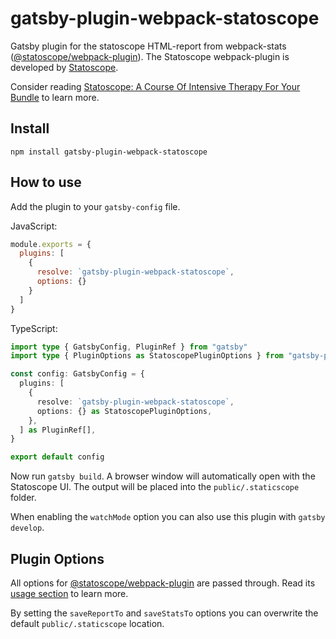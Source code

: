 # gatsby-plugin-webpack-statoscope

Gatsby plugin for the statoscope HTML-report from webpack-stats ([@statoscope/webpack-plugin](https://github.com/statoscope/statoscope/tree/master/packages/webpack-plugin)). The Statoscope webpack-plugin is developed by [Statoscope](https://statoscope.tech/).

Consider reading [Statoscope: A Course Of Intensive Therapy For Your Bundle](https://www.smashingmagazine.com/2022/02/statoscope-course-intensive-therapy-bundle/) to learn more.

## Install

```shell
npm install gatsby-plugin-webpack-statoscope
```

## How to use

Add the plugin to your `gatsby-config` file.

JavaScript:

```js:title=gatsby-config.js
module.exports = {
  plugins: [
    {
      resolve: `gatsby-plugin-webpack-statoscope`,
      options: {}
    }
  ]
}
```

TypeScript:

```ts:title=gatsby-config.ts
import type { GatsbyConfig, PluginRef } from "gatsby"
import type { PluginOptions as StatoscopePluginOptions } from "gatsby-plugin-webpack-statoscope"

const config: GatsbyConfig = {
  plugins: [
    {
      resolve: `gatsby-plugin-webpack-statoscope`,
      options: {} as StatoscopePluginOptions,
    },
  ] as PluginRef[],
}

export default config
```

Now run `gatsby build`. A browser window will automatically open with the Statoscope UI. The output will be placed into the `public/.staticscope` folder.

When enabling the `watchMode` option you can also use this plugin with `gatsby develop`.

## Plugin Options

All options for [@statoscope/webpack-plugin](https://github.com/statoscope/statoscope/tree/master/packages/webpack-plugin) are passed through. Read its [usage section](https://github.com/statoscope/statoscope/tree/master/packages/webpack-plugin#usage) to learn more.

By setting the `saveReportTo` and `saveStatsTo` options you can overwrite the default `public/.staticscope` location.
